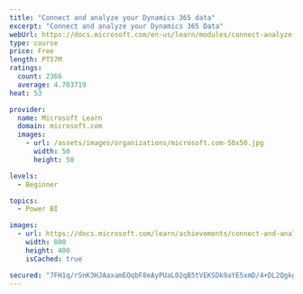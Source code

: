 ```yaml
---
title: "Connect and analyze your Dynamics 365 data​"
excerpt: "Connect and analyze your Dynamics 365 Data​"
webUrl: https://docs.microsoft.com/en-us/learn/modules/connect-analyze-dynamics-365-data/
type: course
price: Free
length: PT57M
ratings:
  count: 2366
  average: 4.703719
heat: 53

provider:
  name: Microsoft Learn
  domain: microsoft.com
  images:
    - url: /assets/images/organizations/microsoft.com-50x50.jpg
      width: 50
      height: 50

levels:
  - Beginner

topics:
  - Power BI

images:
  - url: https://docs.microsoft.com/learn/achievements/connect-and-analyze-your-microsoft-dynamics-365-data-social.png
    width: 800
    height: 400
    isCached: true

secured: "7FH1q/rSnK3HJAaxamEOqbF8eAyPUaL02qB5tVEKSDk9aYE5xmD/4+DL2QgkgLpWZAnZy2dX4G6ZeRHniI1KtR5RGCHKMrgRuMytx2KEY56BsKDeRYry/G5eb15isPBULqxF/SM7wz+Cm6vFiTDrdI61+pgCddR9ByPIJb66WB2NrIEmhOSqqZHREOv/edqSKu+mah3SiI1iwD4EVyq5yY+12qR7mqMX7LOG5Gb7bvh5AhO5wFu3qARDrqLEI2AjH8J9ijf7atcqcvLZmgVqpM6LmsHQWdiS0U8Pd+/Gz2NWrK2UKZd07MNxRPiJomPz9h6bkOZWAH8NAHywQGD6Ukzi2RG0Kg6izLCl6Oe8GCpAbOYKteSFmtVXb4LCwGl8OawsbJmOqAfI2hmTcrLfgKF2aYS3GtuO8SYqcdU2XCc=;mJTdyMAS5JcOS5Aara6p5w=="
---
```


